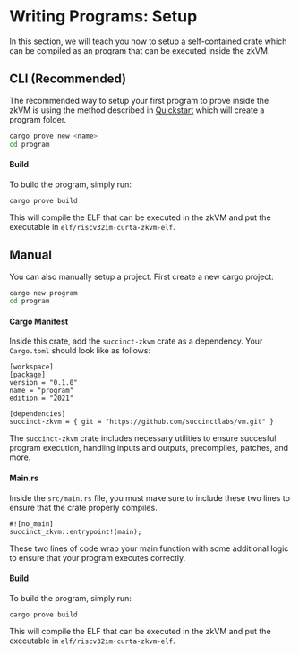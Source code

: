 # Writing Programs: Setup

In this section, we will teach you how to setup a self-contained crate which can be compiled as an program that can be executed inside the zkVM.

## CLI (Recommended)

The recommended way to setup your first program to prove inside the zkVM is using the method described in [Quickstart](../getting-started/quickstart.md) which will create a program folder.

```bash
cargo prove new <name>
cd program
```

#### Build

To build the program, simply run:

```
cargo prove build
```

This will compile the ELF that can be executed in the zkVM and put the executable in `elf/riscv32im-curta-zkvm-elf`.


## Manual

You can also manually setup a project. First create a new cargo project:

```bash
cargo new program
cd program
```

#### Cargo Manifest

Inside this crate, add the `succinct-zkvm` crate as a dependency. Your `Cargo.toml` should look like as follows:

```rust,noplayground
[workspace]
[package]
version = "0.1.0"
name = "program"
edition = "2021"

[dependencies]
succinct-zkvm = { git = "https://github.com/succinctlabs/vm.git" }
```

The `succinct-zkvm` crate includes necessary utilities to ensure succesful program execution, handling inputs and outputs,
precompiles, patches, and more.

#### Main.rs

Inside the `src/main.rs` file, you must make sure to include these two lines to ensure that the crate
properly compiles.

```rust,noplayground
#![no_main]
succinct_zkvm::entrypoint!(main);
```

These two lines of code wrap your main function with some additional logic to ensure that your program executes correctly.


#### Build

To build the program, simply run:

```
cargo prove build
```

This will compile the ELF that can be executed in the zkVM and put the executable in `elf/riscv32im-curta-zkvm-elf`.